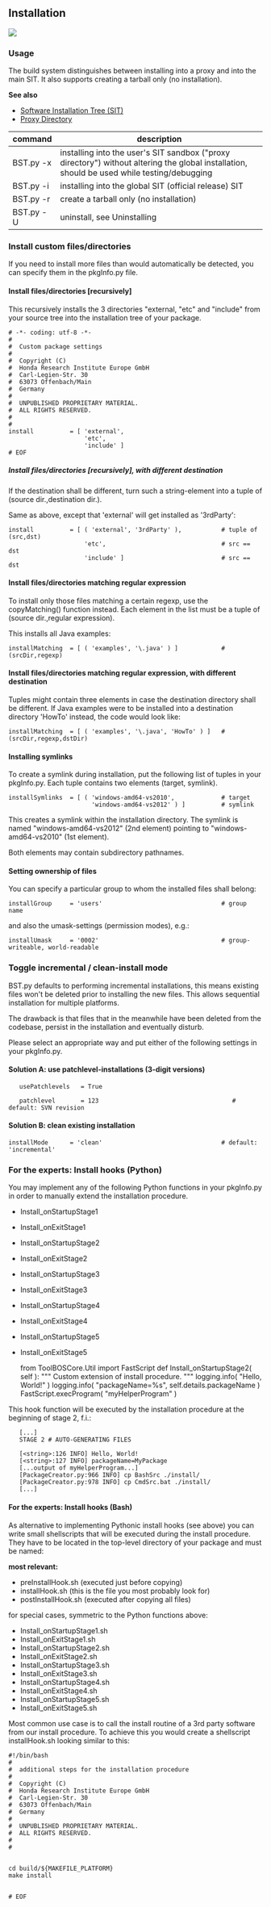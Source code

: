 ##  Installation

![](BST-small.png)


### Usage

The build system distinguishes between installing into a proxy and into the main SIT. 
It also supports creating a tarball only (no installation).

**See also**
* [Software Installation Tree (SIT)](../../Concepts/SIT.md) 
* [Proxy Directory](../../Concepts/ProxyDirectory.md)


| command   | description
|-----------|------------------
| BST.py -x | installing into the user's SIT sandbox ("proxy directory") without altering the global installation, should be used while testing/debugging
| BST.py -i | installing into the global SIT (official release) SIT
| BST.py -r | create a tarball only (no installation)
| BST.py -U | uninstall, see Uninstalling


###  Install custom files/directories

If you need to install more files than would automatically be detected, you can specify them in the pkgInfo.py file.


####  Install files/directories [recursively]

This recursively installs the 3 directories "external, "etc" and "include" from your source tree into the
installation tree of your package.

    # -*- coding: utf-8 -*-
    #
    #  Custom package settings
    #
    #  Copyright (C)
    #  Honda Research Institute Europe GmbH
    #  Carl-Legien-Str. 30
    #  63073 Offenbach/Main
    #  Germany
    #
    #  UNPUBLISHED PROPRIETARY MATERIAL.
    #  ALL RIGHTS RESERVED.
    #
    #
    install          = [ 'external',
                         'etc',
                         'include' ]
    # EOF
    
    
#####  Install files/directories [recursively], with different destination

If the destination shall be different, turn such a string-element into a tuple of (source dir.,destination dir.).

Same as above, except that 'external' will get installed as '3rdParty':

    install          = [ ( 'external', '3rdParty' ),           # tuple of (src,dst)
                         'etc',                                # src == dst
                         'include' ]                           # src == dst
                         

####  Install files/directories matching regular expression

To install only those files matching a certain regexp, use the copyMatching() function instead. Each element in the
list must be a tuple of (source dir.,regular expression).

This installs all Java examples:

    installMatching  = [ ( 'examples', '\.java' ) ]            # (srcDir,regexp)
    
    
#### Install files/directories matching regular expression, with different destination
     
Tuples might contain three elements in case the destination directory shall be different.
If Java examples were to be installed into a destination directory 'HowTo' instead, the code would look like:

    installMatching  = [ ( 'examples', '\.java', 'HowTo' ) ]   # (srcDir,regexp,dstDir)
    
#### Installing symlinks
     
To create a symlink during installation, put the following list of tuples in your pkgInfo.py.
Each tuple contains two elements (target, symlink).

    installSymlinks  = [ ( 'windows-amd64-vs2010',             # target
                           'windows-amd64-vs2012' ) ]          # symlink

This creates a symlink within the installation directory. The symlink is named "windows-amd64-vs2012" (2nd element) 
pointing to "windows-amd64-vs2010" (1st element).

Both elements may contain subdirectory pathnames.


####  Setting ownership of files
      
You can specify a particular group to whom the installed files shall belong:

    installGroup     = 'users'                                 # group name
    
and also the umask-settings (permission modes), e.g.:

    installUmask     = '0002'                                  # group-writeable, world-readable
    

###  Toggle incremental / clean-install mode
     
BST.py defaults to performing incremental installations, this means existing files won't be deleted prior to installing
the new files. This allows sequential installation for multiple platforms.
     
The drawback is that files that in the meanwhile have been deleted from the codebase, persist in the installation 
and eventually disturb.

Please select an appropriate way and put either of the following settings in your pkgInfo.py.

####  Solution A: use patchlevel-installations (3-digit versions)

       usePatchlevels   = True
    
       patchlevel       = 123                                     # default: SVN revision
    
####  Solution B: clean existing installation

    installMode      = 'clean'                                 # default: 'incremental'
    
    
###  For the experts: Install hooks (Python)

You may implement any of the following Python functions in your pkgInfo.py in order to manually extend the installation procedure.
     
* Install_onStartupStage1
* Install_onExitStage1
* Install_onStartupStage2
* Install_onExitStage2
* Install_onStartupStage3
* Install_onExitStage3
* Install_onStartupStage4
* Install_onExitStage4
* Install_onStartupStage5
* Install_onExitStage5


    from ToolBOSCore.Util import FastScript
    def Install_onStartupStage2( self ):
        """
            Custom extension of install procedure.
        """
        logging.info( "Hello, World!" )
        logging.info( "packageName=%s", self.details.packageName )
        FastScript.execProgram( "myHelperProgram" )
        
This hook function will be executed by the installation procedure at the beginning of stage 2, f.i.:

       [...]
       STAGE 2 # AUTO-GENERATING FILES
    
       [<string>:126 INFO] Hello, World!
       [<string>:127 INFO] packageName=MyPackage
       [...output of myHelperProgram...]
       [PackageCreator.py:966 INFO] cp BashSrc ./install/
       [PackageCreator.py:978 INFO] cp CmdSrc.bat ./install/
       [...]
       
#### For the experts: Install hooks (Bash)

As alternative to implementing Pythonic install hooks (see above) you can write small shellscripts that will be executed 
during the install procedure. They have to be located in the top-level directory of your package and must be named:

**most relevant:**

* preInstallHook.sh (executed just before copying)
* installHook.sh (this is the file you most probably look for)
* postInstallHook.sh (executed after copying all files)

for special cases, symmetric to the Python functions above:

*  Install_onStartupStage1.sh
*  Install_onExitStage1.sh
*  Install_onStartupStage2.sh
*  Install_onExitStage2.sh
*  Install_onStartupStage3.sh
*  Install_onExitStage3.sh
*  Install_onStartupStage4.sh
*  Install_onExitStage4.sh
*  Install_onStartupStage5.sh
*  Install_onExitStage5.sh

Most common use case is to call the install routine of a 3rd party software from our install procedure. To achieve this
you would create a shellscript installHook.sh looking similar to this:

    #!/bin/bash
    #
    #  additional steps for the installation procedure
    #
    #  Copyright (C)
    #  Honda Research Institute Europe GmbH
    #  Carl-Legien-Str. 30
    #  63073 Offenbach/Main
    #  Germany
    #
    #  UNPUBLISHED PROPRIETARY MATERIAL.
    #  ALL RIGHTS RESERVED.
    #
    #
    
    
    cd build/${MAKEFILE_PLATFORM}
    make install
    
    
    # EOF
